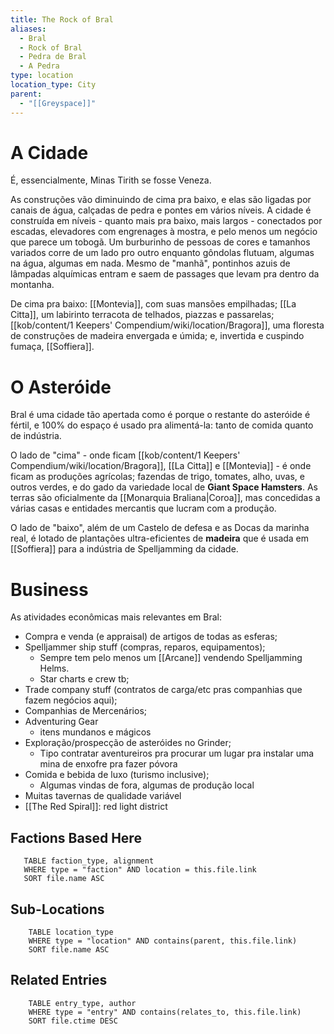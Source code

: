 ```yaml
---
title: The Rock of Bral
aliases:
  - Bral
  - Rock of Bral
  - Pedra de Bral
  - A Pedra
type: location
location_type: City
parent:
  - "[[Greyspace]]"
---
```

# A Cidade

É, essencialmente, Minas Tirith se fosse Veneza. 

As construções vão diminuindo de cima pra baixo, e elas são ligadas por canais de água, calçadas de pedra e pontes em vários níveis. A cidade é construída em níveis - quanto mais pra baixo, mais largos - conectados por escadas, elevadores com engrenages à mostra, e pelo menos um negócio que parece um tobogã. Um burburinho de pessoas de cores e tamanhos variados corre de um lado pro outro enquanto gôndolas flutuam, algumas na água, algumas em nada. Mesmo de "manhã", pontinhos azuis de lâmpadas alquímicas entram e saem de passages que levam pra dentro da montanha.  

De cima pra baixo: [[Montevia]], com suas mansões empilhadas; [[La Citta]], um labirinto terracota de telhados, piazzas e passarelas; [[kob/content/1 Keepers' Compendium/wiki/location/Bragora]], uma floresta de construções de madeira envergada e úmida; e, invertida e cuspindo fumaça, [[Soffiera]]. 

# O Asteróide

Bral é uma cidade tão apertada como é porque o restante do asteróide é fértil, e 100% do espaço é usado pra alimentá-la: tanto de comida quanto de indústria. 

O lado de "cima" - onde ficam [[kob/content/1 Keepers' Compendium/wiki/location/Bragora]], [[La Citta]] e [[Montevia]] - é onde ficam as produções agrícolas; fazendas de trigo, tomates, alho, uvas, e outros verdes, e do gado da variedade local de **Giant Space Hamsters**. As terras são oficialmente da [[Monarquia Braliana|Coroa]], mas concedidas a várias casas e entidades mercantis que lucram com a produção. 

O lado de "baixo", além de um Castelo de defesa e as Docas da marinha real, é lotado de plantações ultra-eficientes de **madeira** que é usada em [[Soffiera]] para a indústria de Spelljamming da cidade. 

# Business
As atividades econômicas mais relevantes em Bral: 
- Compra e venda (e appraisal) de artigos de todas as esferas; 
- Spelljammer ship stuff (compras, reparos, equipamentos);
	- Sempre tem pelo menos um [[Arcane]] vendendo Spelljamming Helms.
	- Star charts e crew tb;
- Trade company stuff (contratos de carga/etc pras companhias que fazem negócios aqui);
- Companhias de Mercenários; 
- Adventuring Gear
	- itens mundanos e mágicos
- Exploração/prospecção de asteróides no Grinder;
	- Tipo contratar aventureiros pra procurar um lugar pra instalar uma mina de enxofre pra fazer póvora
- Comida e bebida de luxo (turismo inclusive); 
	- Algumas vindas de fora, algumas de produção local
- Muitas tavernas de qualidade variável
- [[The Red Spiral]]: red light district


<!-- DYNAMIC:related-entries -->

## Factions Based Here

 ```dataview
    TABLE faction_type, alignment
    WHERE type = "faction" AND location = this.file.link
    SORT file.name ASC
 ```

## Sub-Locations

```dataview
    TABLE location_type
    WHERE type = "location" AND contains(parent, this.file.link)
    SORT file.name ASC
```

## Related Entries

```dataview
    TABLE entry_type, author
    WHERE type = "entry" AND contains(relates_to, this.file.link)
    SORT file.ctime DESC
```

<!-- /DYNAMIC -->